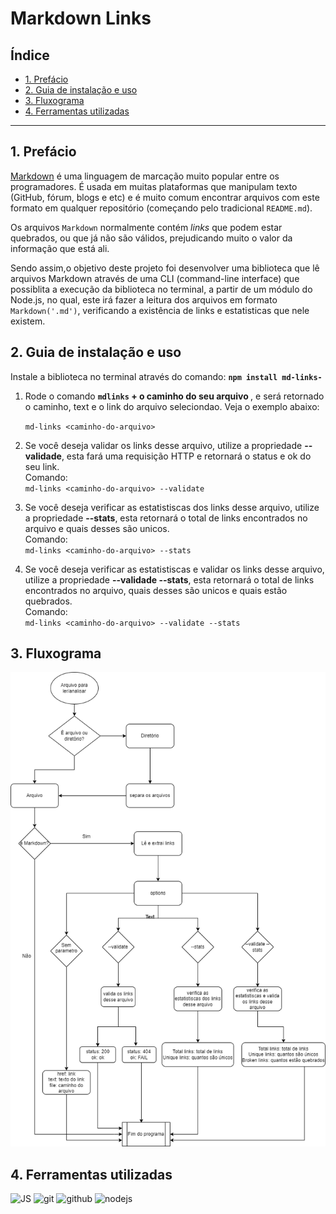 # Markdown Links

## Índice

* [1. Prefácio](#1-prefácio)
* [2. Guia de instalação e uso](#2-guia-de-instalação-e-uso)
* [3. Fluxograma](#3-fluxograma)
* [4. Ferramentas utilizadas](#4-ferramentas-utilizadas)


***

## 1. Prefácio

[Markdown](https://pt.wikipedia.org/wiki/Markdown) é uma linguagem de marcação
muito popular entre os programadores. É usada em muitas plataformas que
manipulam texto (GitHub, fórum, blogs e etc) e é muito comum encontrar arquivos
com este formato em qualquer repositório (começando pelo tradicional
`README.md`).

Os arquivos `Markdown` normalmente contém _links_ que podem estar
quebrados, ou que já não são válidos, prejudicando muito o valor da
informação que está ali.

Sendo assim,o objetivo deste projeto foi desenvolver uma biblioteca que lê arquivos Markdown através de uma CLI (command-line interface) que possiblita a execução da biblioteca no terminal, a partir de um módulo do Node.js, no qual, este irá fazer a leitura dos arquivos em formato `Markdown('.md')`, verificando a existência de links e estatisticas que nele existem.


## 2. Guia de instalação e uso

Instale a biblioteca no terminal através do comando: <strong>`npm install md-links-`</strong>

1. Rode o comando <strong>`mdlinks` + o caminho do seu arquivo </strong>, e será retornado o caminho, text e o link do arquivo seleciondao. Veja o exemplo abaixo:  

    `md-links <caminho-do-arquivo>`

2. Se você deseja validar os links desse arquivo, utilize a propriedade <strong>--validade</strong>, esta fará uma requisição HTTP e retornará o status e ok do seu link. <br>
Comando: <br>
`md-links <caminho-do-arquivo> --validate` <br>


3. Se você deseja verificar as estatistiscas dos links desse arquivo, utilize a propriedade <strong>--stats</strong>, esta retornará o total de links encontrados no arquivo e quais desses são unicos. <br>
Comando: <br>
`md-links <caminho-do-arquivo> --stats` <br>


4. Se você deseja verificar as estatistiscas e validar os links desse arquivo, utilize a propriedade <strong>--validade --stats</strong>, esta retornará o total de links encontrados no arquivo, quais desses são unicos e quais estão quebrados. <br>
Comando: <br>
`md-links <caminho-do-arquivo> --validate --stats` <br>
 

## 3. Fluxograma

![fluxograma](./fluxograma.png)

## 4. Ferramentas utilizadas

 <img alt="JS" height="50" src="https://cdn2.iconfinder.com/data/icons/designer-skills/128/code-programming-javascript-software-develop-command-language-256.png"> <img alt="git" height="40" src="https://cdn3.iconfinder.com/data/icons/social-media-2169/24/social_media_social_media_logo_git-256.png"/> <img alt="github" height="45" src="https://cdn1.iconfinder.com/data/icons/unicons-line-vol-3/24/github-256.png"/> <img alt="nodejs" height="45" src="https://cdn.icon-icons.com/icons2/2415/PNG/512/nodejs_plain_logo_icon_146409.png"/> 